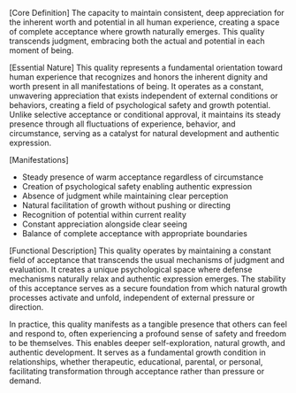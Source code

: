 [Core Definition]
The capacity to maintain consistent, deep appreciation for the inherent worth and potential in all human experience, creating a space of complete acceptance where growth naturally emerges. This quality transcends judgment, embracing both the actual and potential in each moment of being.

[Essential Nature]
This quality represents a fundamental orientation toward human experience that recognizes and honors the inherent dignity and worth present in all manifestations of being. It operates as a constant, unwavering appreciation that exists independent of external conditions or behaviors, creating a field of psychological safety and growth potential. Unlike selective acceptance or conditional approval, it maintains its steady presence through all fluctuations of experience, behavior, and circumstance, serving as a catalyst for natural development and authentic expression.

[Manifestations]
- Steady presence of warm acceptance regardless of circumstance
- Creation of psychological safety enabling authentic expression
- Absence of judgment while maintaining clear perception
- Natural facilitation of growth without pushing or directing
- Recognition of potential within current reality
- Constant appreciation alongside clear seeing
- Balance of complete acceptance with appropriate boundaries

[Functional Description]
This quality operates by maintaining a constant field of acceptance that transcends the usual mechanisms of judgment and evaluation. It creates a unique psychological space where defense mechanisms naturally relax and authentic expression emerges. The stability of this acceptance serves as a secure foundation from which natural growth processes activate and unfold, independent of external pressure or direction.

In practice, this quality manifests as a tangible presence that others can feel and respond to, often experiencing a profound sense of safety and freedom to be themselves. This enables deeper self-exploration, natural growth, and authentic development. It serves as a fundamental growth condition in relationships, whether therapeutic, educational, parental, or personal, facilitating transformation through acceptance rather than pressure or demand.